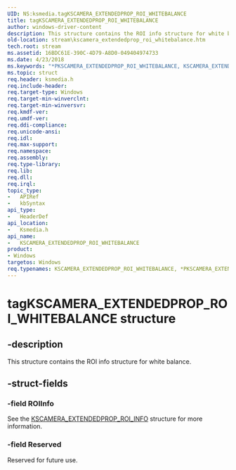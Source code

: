 ```yaml
---
UID: NS:ksmedia.tagKSCAMERA_EXTENDEDPROP_ROI_WHITEBALANCE
title: tagKSCAMERA_EXTENDEDPROP_ROI_WHITEBALANCE
author: windows-driver-content
description: This structure contains the ROI info structure for white balance.
old-location: stream\kscamera_extendedprop_roi_whitebalance.htm
tech.root: stream
ms.assetid: 16BDC61E-390C-4D79-A8D0-049404974733
ms.date: 4/23/2018
ms.keywords: "*PKSCAMERA_EXTENDEDPROP_ROI_WHITEBALANCE, KSCAMERA_EXTENDEDPROP_ROI_WHITEBALANCE, KSCAMERA_EXTENDEDPROP_ROI_WHITEBALANCE structure [Streaming Media Devices], PKSCAMERA_EXTENDEDPROP_ROI_WHITEBALANCE, PKSCAMERA_EXTENDEDPROP_ROI_WHITEBALANCE structure pointer [Streaming Media Devices], ksmedia/KSCAMERA_EXTENDEDPROP_ROI_WHITEBALANCE, ksmedia/PKSCAMERA_EXTENDEDPROP_ROI_WHITEBALANCE, stream.kscamera_extendedprop_roi_whitebalance, tagKSCAMERA_EXTENDEDPROP_ROI_WHITEBALANCE"
ms.topic: struct
req.header: ksmedia.h
req.include-header: 
req.target-type: Windows
req.target-min-winverclnt: 
req.target-min-winversvr: 
req.kmdf-ver: 
req.umdf-ver: 
req.ddi-compliance: 
req.unicode-ansi: 
req.idl: 
req.max-support: 
req.namespace: 
req.assembly: 
req.type-library: 
req.lib: 
req.dll: 
req.irql: 
topic_type:
-	APIRef
-	kbSyntax
api_type:
-	HeaderDef
api_location:
-	Ksmedia.h
api_name:
-	KSCAMERA_EXTENDEDPROP_ROI_WHITEBALANCE
product:
- Windows
targetos: Windows
req.typenames: KSCAMERA_EXTENDEDPROP_ROI_WHITEBALANCE, *PKSCAMERA_EXTENDEDPROP_ROI_WHITEBALANCE
---
```


# tagKSCAMERA_EXTENDEDPROP_ROI_WHITEBALANCE structure


## -description


This structure contains the ROI info structure for white balance.


## -struct-fields




### -field ROIInfo

See the <a href="https://msdn.microsoft.com/library/windows/hardware/dn925167">KSCAMERA_EXTENDEDPROP_ROI_INFO</a> structure for more information.


### -field Reserved

Reserved for future use.

